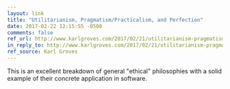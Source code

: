 ```yaml
---
layout: link
title: "Utilitarianism, Pragmatism/Practicalism, and Perfection"
date: 2017-02-22 12:15:55 -0500
comments: false
ref_url: http://www.karlgroves.com/2017/02/21/utilitarianism-pragmatism-practicalism-and-perfection/
in_reply_to: http://www.karlgroves.com/2017/02/21/utilitarianism-pragmatism-practicalism-and-perfection/
ref_source: Karl Groves
---
```


This is an excellent breakdown of general "ethical" philosophies with a solid example of their concrete application in software.